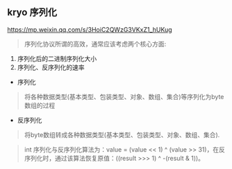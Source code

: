 ## kryo 序列化
https://mp.weixin.qq.com/s/3HoiC2QWzG3VKxZ1_hUKug

> 序列化协议所谓的高效，通常应该考虑两个核心方面:
1. 序列化后的二进制序列化大小
2. 序列化、反序列化的速率

* 序列化
> 将各种数据类型(基本类型、包装类型、对象、数组、集合)等序列化为byte数组的过程

* 反序列化
> 将byte数组转成各种数据类型(基本类型、包装类型、对象、数组、集合).

> int 序列化与反序列化算法为：value = (value << 1) ^ (value >> 31)，在反序列化时，通过该算法恢复原值：((result >>> 1) ^ -(result & 1))。
